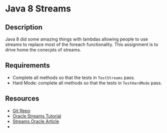 # Java 8 Streams

## Description
Java 8 did some amazing things with lambdas allowing people to use streams to replace most of the foreach functionality.  This assignment is to drive home the conecpts of streams.

## Requirements
* Complete all methods so that the tests in `TestStreams` pass.
* Hard Mode: complete all methods so that the tests in `TestHardMode` pass.

## Resources
* [Git Repo](https://github.com/tiy-lv-java-2016-11/java-8-streams)
* [Oracle Streams Tutorial](https://docs.oracle.com/javase/tutorial/collections/streams/index.html)
* [Streams Oracle Article](http://www.oracle.com/technetwork/articles/java/ma14-java-se-8-streams-2177646.html)
* 

